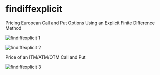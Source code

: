# findiffexplicit

Pricing European Call and Put Options Using an Explicit Finite Difference Method

![findiffexplicit 1](https://github.com/js2nijjar/findiffexplicit/assets/141672092/c5ccbe84-51e7-4c70-a2ad-87bd49d99eed)

![findiffexplicit 2](https://github.com/js2nijjar/findiffexplicit/assets/141672092/4d1ad398-31fe-408f-a26e-50a2a30436af)

Price of an ITM/ATM/OTM Call and Put 

![findiffexplicit 3](https://github.com/js2nijjar/findiffexplicit/assets/141672092/360ed27b-4c46-4cc4-97f1-b1461737a1e9)
